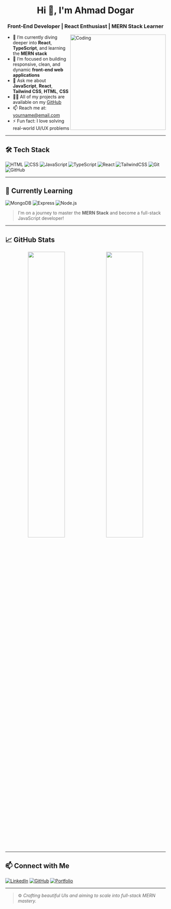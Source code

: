 <!-- GitHub Profile README -->

<h1 align="center">Hi 👋, I'm Ahmad Dogar</h1>
<h3 align="center">Front-End Developer | React Enthusiast | MERN Stack Learner</h3>

<img align="right" alt="Coding" width="300" src="https://cdn.dribbble.com/users/1162077/screenshots/3848914/media/7ed7d5ca3d24b017b0ae2c8e01b9c1b7.gif" />

- 🌱 I’m currently diving deeper into **React**, **TypeScript**, and learning the **MERN stack**
- 🔭 I’m focused on building responsive, clean, and dynamic **front-end web applications**
- 💬 Ask me about **JavaScript**, **React**, **Tailwind CSS**, **HTML**, **CSS**
- 👨‍💻 All of my projects are available on my [GitHub](https://github.com/yourusername)
- 📫 Reach me at: [yourname@email.com](mailto:yourname@email.com)
- ⚡ Fun fact: I love solving real-world UI/UX problems

---

## 🛠️ Tech Stack

![HTML](https://img.shields.io/badge/-HTML5-E34F26?style=flat&logo=html5&logoColor=white)
![CSS](https://img.shields.io/badge/-CSS3-1572B6?style=flat&logo=css3)
![JavaScript](https://img.shields.io/badge/-JavaScript-F7DF1E?style=flat&logo=javascript&logoColor=black)
![TypeScript](https://img.shields.io/badge/-TypeScript-3178C6?style=flat&logo=typescript&logoColor=white)
![React](https://img.shields.io/badge/-React-61DAFB?style=flat&logo=react&logoColor=black)
![TailwindCSS](https://img.shields.io/badge/-TailwindCSS-38B2AC?style=flat&logo=tailwind-css)
![Git](https://img.shields.io/badge/-Git-F05032?style=flat&logo=git&logoColor=white)
![GitHub](https://img.shields.io/badge/-GitHub-181717?style=flat&logo=github)

---

## 🚀 Currently Learning

![MongoDB](https://img.shields.io/badge/-MongoDB-4EA94B?style=flat&logo=mongodb&logoColor=white)
![Express](https://img.shields.io/badge/-Express.js-000000?style=flat&logo=express&logoColor=white)
![Node.js](https://img.shields.io/badge/-Node.js-339933?style=flat&logo=node.js&logoColor=white)

> I'm on a journey to master the **MERN Stack** and become a full-stack JavaScript developer!

---

## 📈 GitHub Stats

<p align="center">
  <img src="https://github-readme-stats.vercel.app/api?username=yourusername&show_icons=true&theme=radical" width="48%" />
  <img src="https://github-readme-streak-stats.herokuapp.com/?user=ahmadishfaq&theme=radical" width="48%" />
</p>

---

## 📫 Connect with Me

[![LinkedIn](https://img.shields.io/badge/LinkedIn-0077B5?style=for-the-badge&logo=linkedin&logoColor=white)](https://linkedin.com/in/yourusername)
[![GitHub](https://img.shields.io/badge/GitHub-171515?style=for-the-badge&logo=github&logoColor=white)](https://github.com/yourusername)
[![Portfolio](https://img.shields.io/badge/Portfolio-000?style=for-the-badge&logo=google-chrome&logoColor=white)](https://yourportfolio.com)

---

> ⚙️ _Crafting beautiful UIs and aiming to scale into full-stack MERN mastery._
